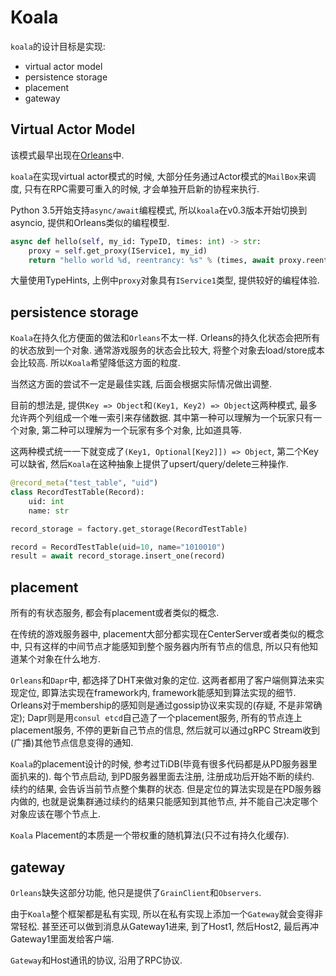 # Koala

`koala`的设计目标是实现:

* virtual actor model
* persistence storage
* placement
* gateway


## Virtual Actor Model

该模式最早出现在[Orleans](https://www.microsoft.com/en-us/research/project/orleans-virtual-actors/)中.

`koala`在实现virtual actor模式的时候, 大部分任务通过Actor模式的`MailBox`来调度, 只有在RPC需要可重入的时候, 才会单独开启新的协程来执行.

Python 3.5开始支持`async/await`编程模式, 所以`koala`在v0.3版本开始切换到asyncio, 提供和Orleans类似的编程模型.

```python
async def hello(self, my_id: TypeID, times: int) -> str:
    proxy = self.get_proxy(IService1, my_id)
    return "hello world %d, reentrancy: %s" % (times, await proxy.reentrancy())
```

大量使用TypeHints, 上例中`proxy`对象具有`IService1`类型, 提供较好的编程体验.

## persistence storage

`Koala`在持久化方便面的做法和`Orleans`不太一样. Orleans的持久化状态会把所有的状态放到一个对象. 通常游戏服务的状态会比较大, 将整个对象去load/store成本会比较高. 所以`Koala`希望降低这方面的粒度.

当然这方面的尝试不一定是最佳实践, 后面会根据实际情况做出调整.

目前的想法是, 提供`Key => Object`和`(Key1, Key2) => Object`这两种模式, 最多允许两个列组成一个唯一索引来存储数据. 其中第一种可以理解为一个玩家只有一个对象, 第二种可以理解为一个玩家有多个对象, 比如道具等.

这两种模式统一一下就变成了`(Key1, Optional[Key2]]) => Object`, 第二个Key可以缺省, 然后`Koala`在这种抽象上提供了upsert/query/delete三种操作.

```python
@record_meta("test_table", "uid")
class RecordTestTable(Record):
    uid: int
    name: str

record_storage = factory.get_storage(RecordTestTable)

record = RecordTestTable(uid=10, name="1010010")
result = await record_storage.insert_one(record)
```

## placement

所有的有状态服务, 都会有placement或者类似的概念.

在传统的游戏服务器中, placement大部分都实现在CenterServer或者类似的概念中, 只有这样的中间节点才能感知到整个服务器内所有节点的信息, 所以只有他知道某个对象在什么地方.

`Orleans`和`Dapr`中, 都选择了DHT来做对象的定位. 这两者都用了客户端侧算法来实现定位, 即算法实现在framework内, framework能感知到算法实现的细节. Orleans对于membership的感知则是通过gossip协议来实现的(存疑, 不是非常确定); Dapr则是用`consul etcd`自己造了一个placement服务, 所有的节点连上placement服务, 不停的更新自己节点的信息, 然后就可以通过gRPC Stream收到(广播)其他节点信息变得的通知.

`Koala`的placement设计的时候, 参考过TiDB(毕竟有很多代码都是从PD服务器里面扒来的). 每个节点启动, 到PD服务器里面去注册, 注册成功后开始不断的续约. 续约的结果, 会告诉当前节点整个集群的状态. 但是定位的算法实现是在PD服务器内做的, 也就是说集群通过续约的结果只能感知到其他节点, 并不能自己决定哪个对象应该在哪个节点上.

`Koala` Placement的本质是一个带权重的随机算法(只不过有持久化缓存).

## gateway

`Orleans`缺失这部分功能, 他只是提供了`GrainClient`和`Observers`.

由于`Koala`整个框架都是私有实现, 所以在私有实现上添加一个`Gateway`就会变得非常轻松. 甚至还可以做到消息从Gateway1进来, 到了Host1, 然后Host2, 最后再冲Gateway1里面发给客户端.

`Gateway`和Host通讯的协议, 沿用了RPC协议.